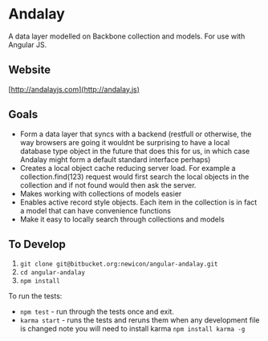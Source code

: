 # Andalay #

A data layer modelled on Backbone collection and models. For use with Angular JS.

## Website

[http://andalayjs.com](http://andalay.js)

## Goals

- Form a data layer that syncs with a backend (restfull or otherwise, the way browsers are going it wouldnt be surprising to have a local database type object in the future that does this for us, in which case Andalay might form a default standard interface perhaps)
- Creates a local object cache reducing server load. For example a collection.find(123) request would first search the local objects in the collection and if not found would then ask the server.
- Makes working with collections of models easier
- Enables active record style objects. Each item in the collection is in fact a model that can have convenience functions
- Make it easy to locally search through collections and models

## To Develop

1. ```git clone git@bitbucket.org:newicon/angular-andalay.git```
2. ```cd angular-andalay```
3. ```npm install```

To run the tests:

- ```npm test``` - run through the tests once and exit.
- ```karma start``` - runs the tests and reruns them when any development file is changed note you will need to install karma ```npm install karma -g```




